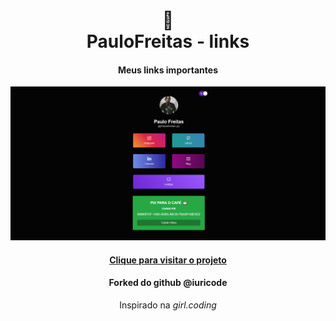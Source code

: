 <h1 align="center">
🔗<br>PauloFreitas - links
</h1>

<h4 align="center">
Meus links importantes
</h4>

![Resultado final do projeto](assets/image/resultado.png)

<h4 align="center"><a href="https://paulofreitas-py.vercel.app/">Clique para visitar o projeto</a></h4>
<h4 align="center">Forked do github @iuricode</h4>

<p align="center">Inspirado na <i>girl.coding</i></p>
